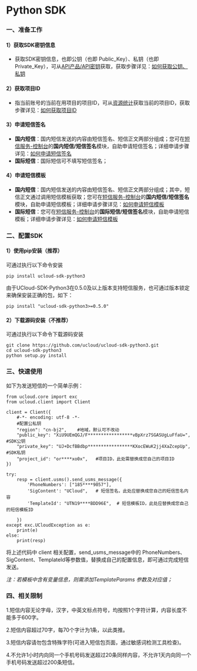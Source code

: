 # Python SDK





### 一、准备工作

#### 1）获取SDK密钥信息

  - 获取SDK密钥信息，也即公钥（也即 Public\_Key）、私钥（也即
    Private\_Key），可从[API产品/API密钥](https://console.ucloud.cn/uapi/apikey)获取，获取步骤详见：[如何获取公钥、私钥](usms/faq/1109#1.如何获取SDK密钥)

#### 2）获取项目ID

  - 指当前账号的当前在用项目的项目ID，可从[资源统计](https://console.ucloud.cn/dashboard)获取当前的项目ID，获取步骤详见：[如何获取项目ID](usms/faq/1109#2.如何获取%20项目ID)

#### 3）申请短信签名

  - **国内短信**：国内短信发送的内容由短信签名、短信正文两部分组成；您可在[短信服务-控制台](https://console.ucloud.cn/usms)的**国内短信/短信签名**模块，自助申请短信签名；详细申请步骤详见：[如何申请短信签名](usms/guide/5003/303#二、自助申请短信签名)
  - **国际短信**：国际短信可不填写短信签名；

#### 4）申请短信模板

  - **国内短信**：国内短信发送的内容由短信签名、短信正文两部分组成；其中，短信正文通过调用短信模板获取；您可在[短信服务-控制台](https://console.ucloud.cn/usms)的**国内短信/短信签名**模块，自助申请短信模板；详细申请步骤详见：[如何申请短信模板](usms/guide/5003/305#二、自助申请短信模板)
  - **国际短信**：您可在[短信服务-控制台](https://console.ucloud.cn/usms)的**国际短信/短信签名**模块，自助申请短信模板；详细申请步骤详见：[如何申请短信模板](usms/guide/5005/505#二、自助申请短信模板)



### 二、配置SDK

#### 1）使用pip安装（推荐）

可通过执行以下命令安装 

```
pip install ucloud-sdk-python3
```

由于UCloud-SDK-Python3在0.5.0及以上版本支持短信服务，也可通过版本锁定来确保安装正确的包，如下：

```
pip install "ucloud-sdk-python3>=0.5.0"
```



#### 2）下载源码安装（不推荐）

可通过执行以下命令下载源码安装

```
git clone https://github.com/ucloud/ucloud-sdk-python3.git
cd ucloud-sdk-python3
python setup.py install
```



### 三、快速使用

如下为发送短信的一个简单示例：

```
from ucloud.core import exc
from ucloud.client import Client

client = Client({
	#-*- encoding: utf-8 -*-
	#配置公私钥
    "region": "cn-bj2",    #地域，默认可不改动
    "public_key": "XiU9UEmQGJ/F*****************vBpXrz7SGASUgLuFfaU=",   #SDK公钥
    "private_key": "UJ+DcfBBdbp*****************KXocEWuK2jj4XaZcepUp",  #SDK私钥
    "project_id": "or****xo0x",   #项目ID，此处需替换成您自己的项目ID
})

try:
    resp = client.usms().send_usms_message({
        'PhoneNumbers': ["185****9057"],
        'SigContent': "UCloud",   # 短信签名，此处应替换成您自己的短信签名内容
        'TemplateId': "UTN19****BDD96E",  # 短信模板ID，此处应替换成您自己的短信模板ID

    })
except exc.UCloudException as e:
    print(e)
else:
    print(resp)
```

将上述代码中 client 相关配置，send_usms_message中的 PhoneNumbers、SigContent、TemplateId等参数值，替换成自己的配置信息，即可通过完成短信发送。

*注：若模板中含有变量信息，则需添加TemplateParams 参数及对应值；*



### 四、相关限制

1.短信内容无论字母，汉字，中英文标点符号，均按照1个字符计算，内容长度不能多于600字。

2.短信内容超过70字，每70个字计为1条，以此类推。

3.短信内容请勿包含特殊字符(可进入短信包页面，通过敏感词检测工具检查)。

4.不允许1小时内向同一个手机号码发送超过20条同样内容，不允许1天内向同一个手机号码发送超过200条短信。
